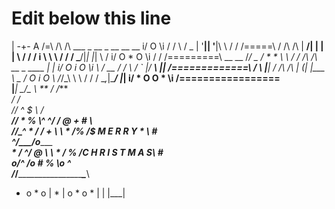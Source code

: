 # Edit below this line
   |
        -+-
         A
        /=\               /\  /\    ___  _ __  _ __ __    __
      i/ O \i            /  \/  \  / _ \| '__|| '__|\ \  / /
      /=====\           / /\  /\ \|  __/| |   | |    \ \/ /
      /  i  \           \ \ \/ / / \___/|_|   |_|     \  /
    i/ O * O \i                                       / /
    /=========\        __  __                        /_/    _
    /  *   *  \        \ \/ /        /\  /\    __ _  ____  | |
  i/ O   i   O \i       \  /   __   /  \/  \  / _` |/ ___\ |_|
  /=============\       /  \  |__| / /\  /\ \| (_| |\___ \  _
  /  O   i   O  \      /_/\_\      \ \ \/ / / \__,_|\____/ |_|
i/ *   O   O   * \i
/=================\
       |___|
                 __/\__
                 \ ** /
                 /_**_\
                 / \/ \
               // ^  $ \\
             /____________\
            //  *  %    \\^
          ^/ /  @   +  #  \ \
         /__/______________\__\^
        * /  /   +        \  \ *
       /%  /$ M E R R Y * \ # \
     ^/____/____o___________\____\
     * /  ^/            @  \    \ *
     / %  /C H R I S T M A S\   # \
  o/^    /o          #   %   \o    ^\
/_____/_______________________\______\
*   o   *    o   | * |  o   *    o   *
                 |   |
                 |___|
